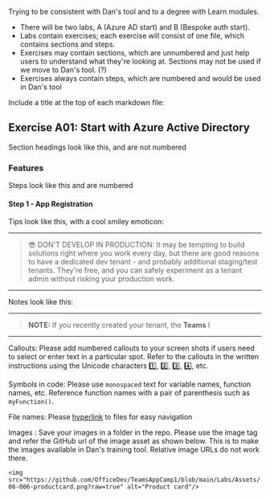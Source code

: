 Trying to be consistent with Dan's tool and to a degree with Learn modules.

* There will be two labs, A (Azure AD start) and B (Bespoke auth start).
* Labs contain exercises; each exercise will consist of one file, which contains sections and steps.
* Exercises may contain sections, which are unnumbered and just help users to understand what they're looking at. Sections may not be used if we move to Dan's tool. (?)
* Exercises always contain steps, which are numbered and would be used in Dan's tool

Include a title at the top of each markdown file:

## Exercise A01: Start with Azure Active Directory

Section headings look like this, and are not numbered

### Features

Steps look like this and are numbered

#### Step 1 - App Registration

Tips look like this, with a cool smiley emoticon:

---
> 😎 DON'T DEVELOP IN PRODUCTION: It may be tempting to build solutions right where you work every day, but there are good reasons to have a dedicated dev tenant - and probably additional staging/test tenants. They're free, and you can safely experiment as a tenant admin without risking your production work.
---

Notes look like this:

---
> **NOTE:** If you recently created your tenant, the **Teams** l
---

Callouts: Please add numbered callouts to your screen shots if users need to select or enter text in a particular spot. Refer to the callouts in the written instructions using the Unicode characters 1️⃣, 2️⃣, 3️⃣, 4️⃣, etc.

Symbols in code: Please use `monospaced` text for variable names, function names, etc. Reference function names with a pair of parenthesis such as `myFunction()`.

File names: Please [hyperlink](#) to files for easy navigation

Images : Save your images in a folder in the repo. Please use the image tag and refer the GitHub url of the image asset as shown below. This is to make the images available in Dan's training tool. Relative image URLs do not work there.

`<img src="https://github.com/OfficeDev/TeamsAppCamp1/blob/main/Labs/Assets/06-006-productcard.png?raw=true" alt="Product card"/>`
